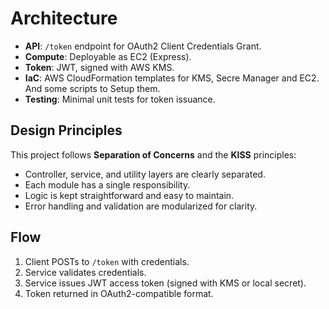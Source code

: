 # Architecture

- **API**: `/token` endpoint for OAuth2 Client Credentials Grant.
- **Compute**: Deployable as EC2 (Express).
- **Token**: JWT, signed with AWS KMS.
- **IaC**: AWS CloudFormation templates for KMS, Secre Manager and EC2. And some scripts to Setup them.
- **Testing**: Minimal unit tests for token issuance.

## Design Principles

This project follows **Separation of Concerns** and the **KISS** principles:

- Controller, service, and utility layers are clearly separated.
- Each module has a single responsibility.
- Logic is kept straightforward and easy to maintain.
- Error handling and validation are modularized for clarity.

## Flow

1. Client POSTs to `/token` with credentials.
2. Service validates credentials.
3. Service issues JWT access token (signed with KMS or local secret).
4. Token returned in OAuth2-compatible format.


